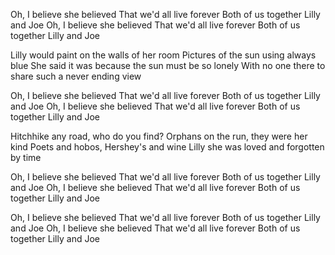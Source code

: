 Oh, I believe she believed
That we'd all live forever
Both of us together
Lilly and Joe
Oh, I believe she believed
That we'd all live forever
Both of us together
Lilly and Joe

Lilly would paint on the walls of her room
Pictures of the sun using always blue
She said it was because the sun must be so lonely
With no one there to share such a never ending view

Oh, I believe she believed
That we'd all live forever
Both of us together
Lilly and Joe
Oh, I believe she believed
That we'd all live forever
Both of us together
Lilly and Joe

Hitchhike any road, who do you find?
Orphans on the run, they were her kind
Poets and hobos, Hershey's and wine
Lilly she was loved and forgotten by time

Oh, I believe she believed
That we'd all live forever
Both of us together
Lilly and Joe
Oh, I believe she believed
That we'd all live forever
Both of us together
Lilly and Joe

Oh, I believe she believed
That we'd all live forever
Both of us together
Lilly and Joe
Oh, I believe she believed
That we'd all live forever
Both of us together
Lilly and Joe
